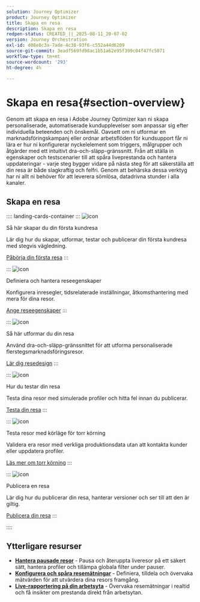 ```yaml
---
solution: Journey Optimizer
product: Journey Optimizer
title: Skapa en resa
description: Skapa en resa
redpen-status: CREATED_||_2025-08-11_20-07-02
version: Journey Orchestration
exl-id: d08e8c3a-7ade-4c38-93f6-c552a44d6209
source-git-commit: 3eadf569fd98ac1b51a62e95f399c04f47fc5071
workflow-type: tm+mt
source-wordcount: '293'
ht-degree: 4%

---
```


# Skapa en resa{#section-overview}

Genom att skapa en resa i Adobe Journey Optimizer kan ni skapa personaliserade, automatiserade kundupplevelser som anpassar sig efter individuella beteenden och önskemål. Oavsett om ni utformar en marknadsföringskampanj eller ordnar arbetsflöden för kundsupport får ni lära er hur ni konfigurerar nyckelelement som triggers, målgrupper och åtgärder med ett intuitivt dra-och-släpp-gränssnitt. Från att ställa in egenskaper och testscenarier till att spåra liveprestanda och hantera uppdateringar - varje steg bygger vidare på nästa steg för att säkerställa att din resa är både slagkraftig och felfri. Genom att behärska dessa verktyg har ni allt ni behöver för att leverera sömlösa, datadrivna stunder i alla kanaler.

## Skapa en resa

:::: landing-cards-container
:::
![icon](https://cdn.experienceleague.adobe.com/icons/circle-play.svg?lang=sv-SE)

Så här skapar du din första kundresa

Lär dig hur du skapar, utformar, testar och publicerar din första kundresa med stegvis vägledning.

[Påbörja din första resa](../using/building-journeys/journey-gs.md)
:::

:::
![icon](https://cdn.experienceleague.adobe.com/icons/gear.svg?lang=sv-SE)

Definiera och hantera reseegenskaper

Konfigurera inresegler, tidsrelaterade inställningar, åtkomsthantering med mera för dina resor.

[Ange reseegenskaper](../using/building-journeys/journey-properties.md)
:::

:::
![icon](https://cdn.experienceleague.adobe.com/icons/puzzle-piece.svg?lang=sv-SE)

Så här utformar du din resa

Använd dra-och-släpp-gränssnittet för att utforma personaliserade flerstegsmarknadsföringsresor.

[Lär dig resedesign](../using/building-journeys/using-the-journey-designer.md)
:::

:::
![icon](https://cdn.experienceleague.adobe.com/icons/list-check.svg?lang=sv-SE)

Hur du testar din resa

Testa dina resor med simulerade profiler och hitta fel innan du publicerar.

[Testa din resa](../using/building-journeys/testing-the-journey.md)
:::

:::
![icon](https://cdn.experienceleague.adobe.com/icons/screwdriver-wrench.svg?lang=sv-SE)

Testa resor med körläge för torr körning

Validera era resor med verkliga produktionsdata utan att kontakta kunder eller uppdatera profiler.

[Läs mer om torr körning](../using/building-journeys/journey-dry-run.md)
:::

:::
![icon](https://cdn.experienceleague.adobe.com/icons/circle-play.svg?lang=sv-SE)

Publicera en resa

Lär dig hur du publicerar din resa, hanterar versioner och ser till att den är giltig.

[Publicera din resa](../using/building-journeys/publishing-the-journey.md)
:::

::::


## Ytterligare resurser

- **[Hantera pausade resor](../using/building-journeys/journey-pause.md)** - Pausa och återuppta liveresor på ett säkert sätt, hantera profiler och tillämpa globala filter under pauser.
- **[Konfigurera och spåra resemätningar](../using/building-journeys/success-metrics.md)** - Definiera, tilldela och övervaka mätvärden för att utvärdera dina resors framgång.
- **[Live-rapportering på din arbetsyta](../using/building-journeys/report-journey.md)** - Övervaka resemätningar i realtid och få insikter om prestanda direkt från arbetsytan.
